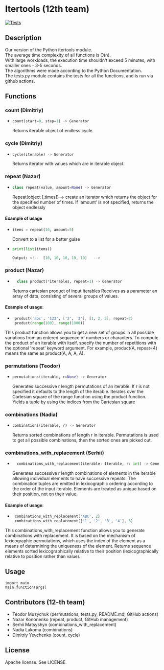 # Itertools (12th team)
[![Tests](https://github.com/nazar12314/Discrete-Math-project/actions/workflows/test.yml/badge.svg)](https://github.com/nazar12314/Discrete-Math-project/actions/workflows/test.yml)
## Description
Our version of the Python itertools module.  
The average time complexity of all functions is O(n).  
With large workloads, the execution time shouldn't exceed 5 minutes, with smaller ones - 3-5 seconds.  
The algorithms were made according to the Python Documentation.  
The tests.py module contains the tests for all the functions, and is run via github actions.  
## Functions
### count (Dimitriy)
- ```python
  count(start=0, step=1) -> Generator
   ```
  Returns iterable object of endless cycle.
### cycle (Dimitriy)
- ```python
  cycle(iterable) -> Generator
   ```
  Returns iterator with values which are in iterable object.
### repeat (Nazar)
- ```python
  class repeat(value, amount=None) -> Generator
   ```
  Repeat(object [,times]) -> create an iterator which returns the object for the specified number of times.
  If 'amount' is not specified, returns the object endlessly
 #### Example of usage
 - ```python
   items = repeat(10, amount=5)
    ```
    Convert to a list for a better guise
 - ```python
   print(list(items))
   
   Output: <!--  [10, 10, 10, 10, 10]   -->
    ```
### product (Nazar)
- ```python
    class product(*iterables, repeat=1) -> Generator
   ```
  Returns cartesian product of input iterables
  Receives as a parameter an array of data, consisting of several groups of values.
 #### Example of usage:
 - ```python
    product('abc', '123', ['2', '3'], [1, 2, 3], repeat=2)
    product(range(100), range(1000))
   ```
  This product function allows you to get a new set of groups in all possible variations
  from an entered sequence of numbers or characters.
  To compute the product of an iterable with itself,
  specify the number of repetitions with the optional 'repeat' keyword argument.
  For example, product(A, repeat=4) means the same as product(A, A, A, A).
### permutations (Teodor)
- ```python
  permutations(iterable, r=None) -> Generator
   ```
  Generates successive r length permutations of an iterable.
  If r is not specified it defaults to the length of the iterable.
  Iterates over the Cartesian square of the range function using the product function.
  Yields a tuple by using the indices from the Cartesian square
### combinations (Nadia)
- ```python
  combinations(iterable, r) -> Generator
   ```
  Returns sorted combinations of length r in iterable.
  Permutations is used to get all possible combinations, then the sorted ones are picked out.
### combinations_with_replacement (Serhii)
- ```python
    combinations_with_replacement(iterable: Iterable, r: int) -> Generator
   ```
  Generates successive r length combinations of elements in the iterable allowing individual elements to have successive repeats.
  The combination tuples are emitted in lexicographic ordering according to the order of the input iterable.
  Elements are treated as unique based on their position, not on their value.
#### Example of usage:
 - ```python
    combinations_with_replacement('ABC', 2)
    combinations_with_replacement(['1', '2', '3', '4'], 3)
   ```
  This combinations_with_replacement function allows you to generate combinations with replacement. 
  It is based on the mechanism of lexicographic permutations, which uses the index of the element as a means of determining the uniqueness of the element.
  Returns sequence elements sorted lexicographically relative to their position (lexicographically relative to position rather than value).
## Usage 
    import main
    main.function(args)
## Contributors (12-th team)
- Teodor Muzychuk (permutations, tests.py, README.md, GitHub actions)
- Nazar Kononenko (repeat, product, GitHub management)
- Serhii Matsyshyn (combinations_with_replacement)
- Nadia Lakoma (combinations)
- Dimitriy Yevchenko (count, cycle)
## License
Apache license. See LICENSE.
